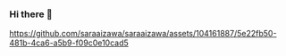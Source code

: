 ### Hi there 👋

https://github.com/saraaizawa/saraaizawa/assets/104161887/5e22fb50-481b-4ca6-a5b9-f09c0e10cad5
